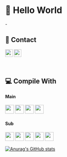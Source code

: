 # 👋 Hello World
-<br>
## 🌿 Contact 
<a><img src="https://img.shields.io/badge/rdyjun-181717?style=flat-square&logo=GitHub&logoColor=white" height="24px"/></a>
<a><img src="https://img.shields.io/badge/rdyjun00-EA4335?style=flat-square&logo=Gmail&logoColor=white" height="24px"/></a>

<!-- 깃헙 방문자 노출
[![Hits](https://hits.seeyoufarm.com/api/count/incr/badge.svg?url=https%3A%2F%2Fgithub.com%2Frdyjun%2Fhit-counter&count_bg=%234F4F4F&title_bg=%23555555&icon=&icon_color=%23E7E7E7&title=Github&edge_flat=true)](https://hits.seeyoufarm.com)
-->
<br>

## 💻 Compile With 
  
#### Main <br>
<img src="https://img.shields.io/badge/JAVA-3A75B0?style=flat-square&logo=JAVA&logoColor=white" height="28px"/></a>
<img src="https://img.shields.io/badge/MySql-4479A1?style=flat-square&logo=MySql&logoColor=white" height="28px"/></a>
<img src="https://img.shields.io/badge/Spring-6DB33F?style=flat-square&logo=Spring&logoColor=white" height="28px"/></a>
<img src="https://img.shields.io/badge/SpringBoot-6DB33F?style=flat-square&logo=SpringBoot&logoColor=white" height="28px"/></a>
<br>
#### Sub <br>
<img src="https://img.shields.io/badge/HTML5-E34F26?style=flat-square&logo=HTML5&logoColor=white" height="28px"/></a>
<img src="https://img.shields.io/badge/JavaScript-F7DF1E?style=flat-square&logo=JavaScript&logoColor=black" height="28px"/></a>
<img src="https://img.shields.io/badge/C-A8B9CC?style=flat-square&logo=C&logoColor=white" height="28px"/></a>
<img src="https://img.shields.io/badge/Python-3766AB?style=flat-square&logo=Python&logoColor=white" height="28px"/></a>
<img src="https://img.shields.io/badge/CSS3-1572B6?style=flat-square&logo=CSS3&logoColor=white" height="28px"/></a>
<br>

[![Anurag's GitHub stats](https://github-readme-stats.vercel.app/api?username=rdyjun&show_icons=true&hide=stars)](https://github.com/rdyjun/github-readme-stats)

<!-- 많이 사용한 언어 순위
[![Top Langs](https://github-readme-stats.vercel.app/api/top-langs/?username=rdyjun&layout=compact&theme=dark&langs_count=8)](https://github.com/anuraghazra/github-readme-stats)
-->
<!--solve
[![Solved.ac 프로필](http://mazassumnida.wtf/api/v2/generate_badge?boj=geenee10)](https://solved.ac/geenee10)
-->
